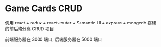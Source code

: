 # Game Cards CRUD

使用 react + redux + react-router + Semantic UI + express + mongodb 搭建的前后端分离 CRUD 项目

前端服务器在 3000 端口, 后端服务器在 5000 端口